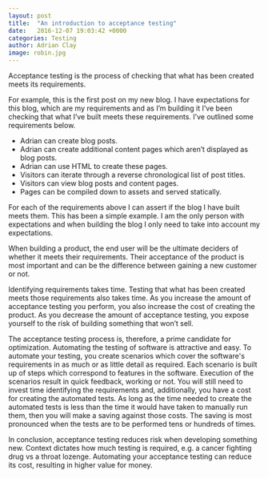 ```yaml
---
layout: post
title:  "An introduction to acceptance testing"
date:   2016-12-07 19:03:42 +0000
categories: Testing
author: Adrian Clay
image: robin.jpg
---
```

Acceptance testing is the process of checking that what has been created meets its requirements.

For example, this is the first post on my new blog.  I have expectations for this blog, which are my requirements and as I’m building it I’ve been checking that what I’ve built meets these requirements.  I’ve outlined some requirements below.

* Adrian can create blog posts.
* Adrian can create additional content pages which aren’t displayed as blog posts.
* Adrian can use HTML to create these pages.
* Visitors can iterate through a reverse chronological list of post titles.
* Visitors can view blog posts and content pages.
* Pages can be compiled down to assets and served statically.

For each of the requirements above I can assert if the blog I have built meets them.  This has been a simple example.  I am the only person with expectations and when building the blog I only need to take into account my expectations.

When building a product, the end user will be the ultimate deciders of whether it meets their requirements.  Their acceptance of the product is most important and can be the difference between gaining a new customer or not.

Identifying requirements takes time.  Testing that what has been created meets those requirements also takes time.  As you increase the amount of acceptance testing you perform, you also increase the cost of creating the product.  As you decrease the amount of acceptance testing, you expose yourself to the risk of building something that won’t sell.

The acceptance testing process is, therefore, a prime candidate for optimization.  Automating the testing of software is attractive and easy.  To automate your testing, you create scenarios which cover the software's requirements in as much or as little detail as required.  Each scenario is built up of steps which correspond to features in the software.  Execution of the scenarios result in quick feedback, working or not.  You will still need to invest time identifying the requirements and, additionally, you have a cost for creating the automated tests.  As long as the time needed to create the automated tests is less than the time it would have taken to manually run them, then you will make a saving against those costs.  The saving is most pronounced when the tests are to be performed tens or hundreds of times.

In conclusion, acceptance testing reduces risk when developing something new.  Context dictates how much testing is required, e.g. a cancer fighting drug vs a throat lozenge.  Automating your acceptance testing can reduce its cost, resulting in higher value for money.
